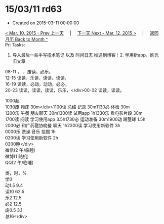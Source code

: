 # 15/03/11 rd63

* Created on 2015-03-11 00:00:00

[&lt; Mar. 10, 2015 - Prev 上一天](d10.md)     \|     [下一天 Next - Mar. 12, 2015 &gt;](d12.md)     \|     [返回月历 Back to Month ^](index.md)   
Pri Tasks:  
1. 导入最后一些手写技术笔记 以及 时间日志 推送到博客！2. 学用新app，刷光旧文章  
  
08-11 ， ，废读，必乐，  
12-15 读读，乐读，读读，读读，  
16-19 读读，必动，动动，必必，  
20-23 读读，读读，读读，乐乐，&lt;/div&gt;00-02 读读，读读。  
  
1000起  
1030废 赖床 30m&lt;/div&gt;1100读 总结 记录 30m1130必 体检 30m  
1200乐 午餐 朋友聊天 30m1300读 试用app 1h1330乐 看电影片段 30m  
1700读 阅读 学习使用app 3.5h1730必 运动准备 30m1900动 踢毽球 1.5h  
2000必 和广药毽协晚餐 聊天 1h2300读 学习使用新软件 3h  
0000乐 洗澡 音乐 拾掇 1h  
0200读 学习使用新软件 2h   
0200睡&lt;/div&gt;  
微信\(2 午/临睡\)   
微博\(1 随机\)   
QQ\(2 午/临睡\)   
  
类，时，%  
学0  
动1.5 9.4  
读10 62.5  
乐2 12.5  
必2 12.5  
废0.5 3.1  
总16&lt;/div&gt;

